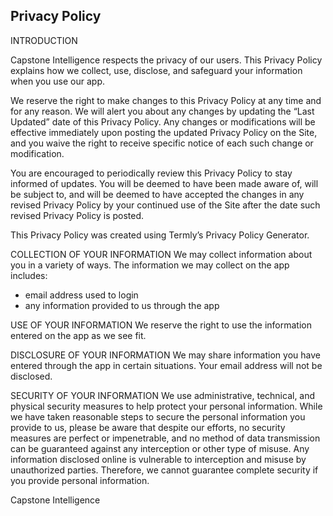 ## Privacy Policy

INTRODUCTION

Capstone Intelligence respects the privacy of our users. This Privacy Policy explains how we collect, use, disclose, and safeguard your information when you use our app. 

We reserve the right to make changes to this Privacy Policy at any time and for any reason.  We will alert you about any changes by updating the “Last Updated” date of this Privacy Policy.  Any changes or modifications will be effective immediately upon posting the updated Privacy Policy on the Site, and you waive the right to receive specific notice of each such change or modification. 

You are encouraged to periodically review this Privacy Policy to stay informed of updates. You will be deemed to have been made aware of, will be subject to, and will be deemed to have accepted the changes in any revised Privacy Policy by your continued use of the Site after the date such revised Privacy Policy is posted.  

This Privacy Policy was created using Termly’s Privacy Policy Generator. 


COLLECTION OF YOUR INFORMATION
We may collect information about you in a variety of ways. The information we may collect on the app includes:
- email address used to login 
- any information provided to us through the app

USE OF YOUR INFORMATION 
We reserve the right to use the information entered on the app as we see fit.

DISCLOSURE OF YOUR INFORMATION
We may share information you have entered through the app in certain situations. Your email address will not be disclosed.  


SECURITY OF YOUR INFORMATION
We use administrative, technical, and physical security measures to help protect your personal information.  While we have taken reasonable steps to secure the personal information you provide to us, please be aware that despite our efforts, no security measures are perfect or impenetrable, and no method of data transmission can be guaranteed against any interception or other type of misuse.  Any information disclosed online is vulnerable to interception and misuse by unauthorized parties. Therefore, we cannot guarantee complete security if you provide personal information.


Capstone Intelligence
